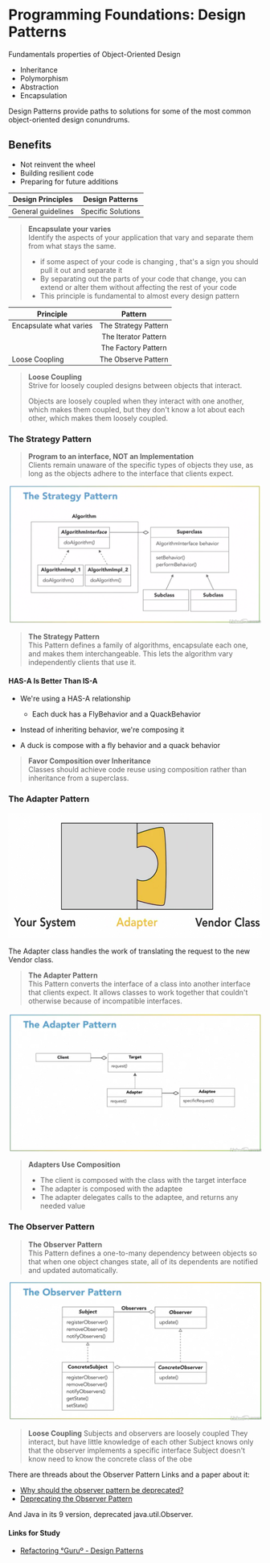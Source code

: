 # Programming Foundations: Design Patterns

Fundamentals properties of Object-Oriented Design

* Inheritance
* Polymorphism
* Abstraction
* Encapsulation

Design Patterns provide paths to solutions for some of the most common object-oriented design conundrums.

## Benefits

* Not reinvent the wheel
* Building resilient code
* Preparing for future additions

| **Design Principles**  | **Design Patterns** |
| -------------          |:-------------:      |
| General guidelines     | Specific Solutions  |

> **Encapsulate your varies**  
> Identify the aspects of your application that vary and separate them from what stays the same.
>
> * if some aspect of your code is changing , that's a sign you should pull it out and separate it
> * By separating out the parts of your code that change, you can extend or alter them without affecting the rest of your code
> * This principle is fundamental to almost every design pattern

| **Principle**           | **Pattern**           |
| ----------------------- | :-------------------: |
| Encapsulate what varies | The Strategy Pattern  |
|                         | The Iterator Pattern  |
|                         | The Factory Pattern   |
| Loose Coopling          | The Observe Pattern   |

> **Loose Coupling**  
> Strive for loosely coupled designs between objects that interact.
>
> Objects are loosely coupled when they interact with one another, which makes them coupled, but they don't know a lot about each other, which makes them loosely coupled.

### The Strategy Pattern

> **Program to an interface, NOT an Implementation**  
> Clients remain unaware of the specific types of objects they use, as long as the objects adhere to the interface that clients expect.

![alt text](https://github.com/morvanabonin/design_patterns/blob/master/img/strategy_pattern.png "Strategy Pattern")

> **The Strategy Pattern**  
> This Pattern defines a family of algorithms, encapsulate each one, and makes them interchangeable.
> This lets the algorithm vary independently clients that use it.

#### HAS-A Is Better Than IS-A

* We're using a HAS-A relationship
  * Each duck has a FlyBehavior and a QuackBehavior

* Instead of inheriting behavior, we're composing it
* A duck is compose with a fly behavior and a quack behavior

> **Favor Composition over Inheritance**  
> Classes should achieve code reuse using composition rather than inheritance from a superclass.

### The Adapter Pattern

[<img src="https://github.com/morvanabonin/design_patterns/blob/master/img/adapter_pattern.png" height="250" width="600"/>](https://github.com/morvanabonin/design_patterns/blob/master/img/adapter_pattern.png)

The Adapter class handles the work of translating the request to the new Vendor class.

> **The Adapter Pattern**  
> This Pattern converts the interface of a class into another interface that clients expect.
> It allows classes to work together that couldn't otherwise because of incompatible interfaces. 

![alt text](https://github.com/morvanabonin/design_patterns/blob/master/img/adapter_pattern2.png "Adapter Pattern")

> **Adapters Use Composition**  
> 
> * The client is composed with the class with the target interface
> * The adapter is composed with the adaptee
> * The adapter delegates calls to the adaptee, and returns any needed value

### The Observer Pattern

> **The Observer Pattern**  
> This Pattern defines a one-to-many dependency between objects so that when one object changes state, all of its
> dependents are notified and updated automatically.

![alt text](https://github.com/morvanabonin/design_patterns/blob/master/img/observe_pattern.png "Observe Pattern")

> **Loose Coupling**
> Subjects and observers are loosely coupled
> They interact, but have little knowledge of each other
> Subject knows only that the observer implements a specific interface
> Subject doesn't know need to know the concrete class of the obe

There are threads about the Observer Pattern
Links and a paper about it:
* [Why should the observer pattern be deprecated?
](https://stackoverflow.com/questions/11619680/why-should-the-observer-pattern-be-deprecated/11632412#11632412)
* [Deprecating the Observer Pattern](https://github.com/morvanabonin/design_patterns/blob/master/img/DeprecatingObserversTR2010.pdf)

And Java in its 9 version, deprecated java.util.Observer.

#### Links for Study

*  [Refactoring °Guruº - Design Patterns](https://refactoring.guru/design-patterns)